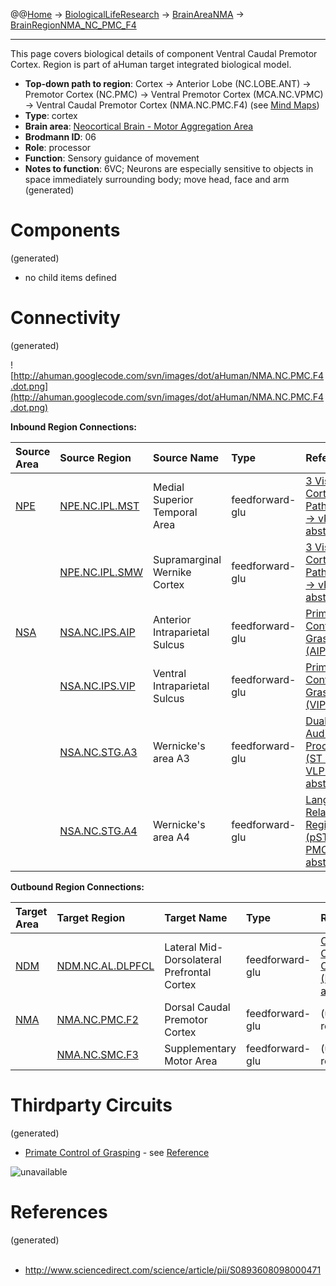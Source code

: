 @@[Home](Home.md) -> [BiologicalLifeResearch](BiologicalLifeResearch.md) -> [BrainAreaNMA](BrainAreaNMA.md) -> [BrainRegionNMA\_NC\_PMC\_F4](BrainRegionNMA_NC_PMC_F4.md)

---


This page covers biological details of component Ventral Caudal Premotor Cortex.
Region is part of aHuman target integrated biological model.

  * **Top-down path to region**: Cortex -> Anterior Lobe (NC.LOBE.ANT) -> Premotor Cortex (NC.PMC) -> Ventral Premotor Cortex (MCA.NC.VPMC) -> Ventral Caudal Premotor Cortex (NMA.NC.PMC.F4) (see [Mind Maps](OverallMindMaps.md))
  * **Type**: cortex
  * **Brain area**: [Neocortical Brain - Motor Aggregation Area](BrainAreaNMA.md)
  * **Brodmann ID**: 06
  * **Role**: processor
  * **Function**: Sensory guidance of movement
  * **Notes to function**: 6VC; Neurons are especially sensitive to objects in space immediately surrounding body; move head, face and arm
(generated)
# Components #
(generated)


  * no child items defined

# Connectivity #
(generated)


![http://ahuman.googlecode.com/svn/images/dot/aHuman/NMA.NC.PMC.F4.dot.png](http://ahuman.googlecode.com/svn/images/dot/aHuman/NMA.NC.PMC.F4.dot.png)

**Inbound Region Connections:**

| **Source Area** | **Source Region** | **Source Name** | **Type** | **Reference** |
|:----------------|:------------------|:----------------|:---------|:--------------|
| [NPE](BrainAreaNPE.md) | [NPE.NC.IPL.MST](BrainRegionNPE_NC_IPL_MST.md) | Medial Superior Temporal Area | feedforward-glu | [3 Visual Cortex Paths (IPL -> vPM, abstract)](http://ahuman.googlecode.com/svn/research/articles/Biological/2008-dorsal-stream.pdf) |
|                 | [NPE.NC.IPL.SMW](BrainRegionNPE_NC_IPL_SMW.md) | Supramarginal Wernike Cortex | feedforward-glu | [3 Visual Cortex Paths (IPL -> vPM, abstract)](http://ahuman.googlecode.com/svn/research/articles/Biological/2008-dorsal-stream.pdf) |
| [NSA](BrainAreaNSA.md) | [NSA.NC.IPS.AIP](BrainRegionNSA_NC_IPS_AIP.md) | Anterior Intraparietal Sulcus | feedforward-glu | [Primate Control of Grasping (AIP -> F4)](http://www.sciencedirect.com/science/article/pii/S0893608098000471) |
|                 | [NSA.NC.IPS.VIP](BrainRegionNSA_NC_IPS_VIP.md) | Ventral Intraparietal Sulcus | feedforward-glu | [Primate Control of Grasping (VIP -> F4)](http://www.sciencedirect.com/science/article/pii/S0893608098000471) |
|                 | [NSA.NC.STG.A3](BrainRegionNSA_NC_STG_A3.md) | Wernicke's area A3 | feedforward-glu | [Dual Auditory Processing (ST -> VLPFC, abstract)](http://www.ncbi.nlm.nih.gov/pmc/articles/PMC2846110/) |
|                 | [NSA.NC.STG.A4](BrainRegionNSA_NC_STG_A4.md) | Wernicke's area A4 | feedforward-glu | [Language-Related Regions (pSTC -> PMC, abstract)](http://www.sciencedirect.com/science/article/pii/S1364661312002823) |

**Outbound Region Connections:**

| **Target Area** | **Target Region** | **Target Name** | **Type** | **Reference** |
|:----------------|:------------------|:----------------|:---------|:--------------|
| [NDM](BrainAreaNDM.md) | [NDM.NC.AL.DLPFCL](BrainRegionNDM_NC_AL_DLPFCL.md) | Lateral Mid-Dorsolateral Prefrontal Cortex | feedforward-glu | [Cortico-Cortical Connectivity (MA -> PFC, abstract)](http://www.sciencedirect.com/science/article/pii/S1053810011000080) |
| [NMA](BrainAreaNMA.md) | [NMA.NC.PMC.F2](BrainRegionNMA_NC_PMC_F2.md) | Dorsal Caudal Premotor Cortex | feedforward-glu | (unknown reference) |
|                 | [NMA.NC.SMC.F3](BrainRegionNMA_NC_SMC_F3.md) | Supplementary Motor Area | feedforward-glu | (unknown reference) |

# Thirdparty Circuits #
(generated)

  * [Primate Control of Grasping](http://ars.els-cdn.com/content/image/1-s2.0-S0893608098000471-gr6.gif) - see [Reference](http://www.sciencedirect.com/science/article/pii/S0893608098000471)

<img src='http://ars.els-cdn.com/content/image/1-s2.0-S0893608098000471-gr6.gif' alt='unavailable'>


<h1>References</h1>
(generated)<br>
<br>
<ul><li><a href='http://www.sciencedirect.com/science/article/pii/S0893608098000471'>http://www.sciencedirect.com/science/article/pii/S0893608098000471</a></li></ul>
